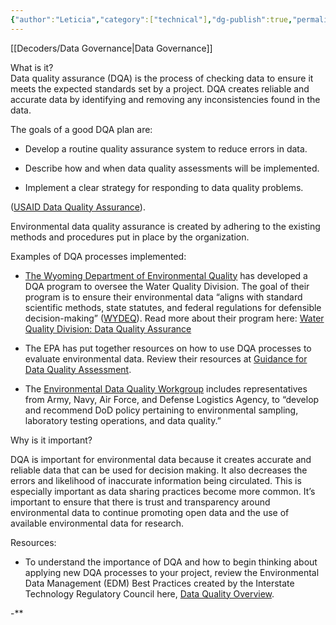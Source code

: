 ```yaml
---
{"author":"Leticia","category":["technical"],"dg-publish":true,"permalink":"/decoders/data-quality-assurance/","dgPassFrontmatter":true}
---
```


[[Decoders/Data Governance\|Data Governance]]

What is it?  
Data quality assurance (DQA) is the process of checking data to ensure it meets the expected standards set by a project. DQA creates reliable and accurate data by identifying and removing any inconsistencies found in the data. 

  

The goals of a good DQA plan are:

- Develop a routine quality assurance system to reduce errors in data. 
    
- Describe how and when data quality assessments will be implemented.
    

- Implement a clear strategy for responding to data quality problems.
    

([USAID Data Quality Assurance](https://www.fsnnetwork.org/sites/default/files/Data_quality_%20assurance_short.pdf)).

Environmental data quality assurance is created by adhering to the existing methods and procedures put in place by the organization. 

  

Examples of DQA processes implemented:

- [The Wyoming Department of Environmental Quality](https://deq.wyoming.gov/) has developed a DQA program to oversee the Water Quality Division. The goal of their program is to ensure their environmental data “aligns with standard scientific methods, state statutes, and federal regulations for defensible decision-making” ([WYDEQ](https://deq.wyoming.gov/water-quality/data-quality-assurance/)). Read more about their program here: [Water Quality Division: Data Quality Assurance](https://deq.wyoming.gov/water-quality/data-quality-assurance/)
    
- The EPA has put together resources on how to use DQA processes to evaluate environmental data. Review their resources at [Guidance for Data Quality Assessment](https://www.epa.gov/quality/guidance-data-quality-assessment).
    
- The [Environmental Data Quality Workgroup](https://www.denix.osd.mil/edqw/#:~:text=With%20representatives%20from%20Army%2C%20Navy,testing%20operations%2C%20and%20data%20quality.) includes representatives from Army, Navy, Air Force, and Defense Logistics Agency, to “develop and recommend DoD policy pertaining to environmental sampling, laboratory testing operations, and data quality.”
    

  

Why is it important?

DQA is important for environmental data because it creates accurate and reliable data that can be used for decision making. It also decreases the errors and likelihood of inaccurate information being circulated. This is especially important as data sharing practices become more common. It’s important to ensure that there is trust and transparency around environmental data to continue promoting open data and the use of available environmental data for research.

  

Resources: 

- To understand the importance of DQA and how to begin thinking about applying new DQA processes to your project, review the Environmental Data Management (EDM) Best Practices created by the Interstate Technology Regulatory Council here, [Data Quality Overview](https://edm-1.itrcweb.org/data-quality-overview/#:~:text=Data%20quality%20can%20mean%20different,data%20representation%20across%20multiple%20investigations). 
    

  

-**